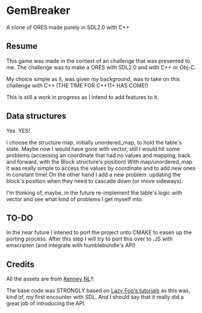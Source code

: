 # GemBreaker
A clone of ORES made purely in SDL2.0 with C++

## Resume
This game was made in the context of an challenge that was presented to me.
The challenge was to make a ORES with SDL2.0 and with C++ or Obj-C.

My choice simple as it, was given my background, was to take on this challenge with C++ (THE TIME FOR C++11+ HAS COME!)

This is still a work in progress as I intend to add features to it.

## Data structures
Yes. YES!

I choose the structure map, initially unordered_map, to hold the table's state.
Maybe now I would have gone with vector, still I would hit some problems (accessing an coordinate that had no values and mapping, back and forward, with the Block structure's position)
With map/unordered_map it was really simple to access the values by coordinate and to add new ones in constant time!
On the other hand I add a new problem: updating the block's position when they need to cascade down (or move sideways).

I'm thinking of, maybe, in the future re-implement the table's logic with vector and see what kind of problems I get myself into.


## TO-DO
In the near future I intened to port the project unto CMAKE to easen up the porting process.
After this step I will try to port this over to .JS with emscripten (and integrate with humblebundle's API)

## Credits
All the assets are from [Kenney NL](http://kenney.nl/)!!

The base code was STRONGLY based on [Lazy Foo's tutorials](http://lazyfoo.net/tutorials/SDL/index.php) as this was, kind of, my first encounter with SDL.
And I should say that it really did a great job of introducing the API.
